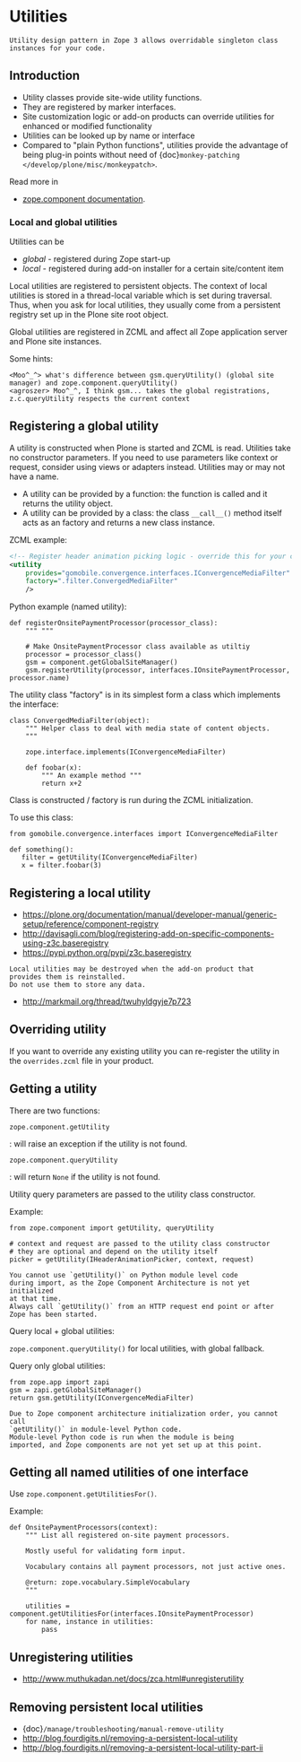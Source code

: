 # Utilities

```{admonition} Description
Utility design pattern in Zope 3 allows overridable singleton class instances for your code.
```

## Introduction

- Utility classes provide site-wide utility functions.
- They are registered by marker interfaces.
- Site customization logic or add-on products can override utilities for
  enhanced or modified functionality
- Utilities can be looked up by name or interface
- Compared to "plain Python functions", utilities provide the advantage of
  being plug-in points without need of
  {doc}`monkey-patching </develop/plone/misc/monkeypatch>`.

Read more in

- [zope.component documentation](http://docs.zope.org/zope.component/).

### Local and global utilities

Utilities can be

- *global* - registered during Zope start-up
- *local* - registered during add-on installer for a certain site/content item

Local utilities are registered to persistent objects.
The context of local utilities is stored in a thread-local variable which is set
during traversal. Thus, when you ask for local utilities, they usually
come from a persistent registry set up in the Plone site root object.

Global utilities are registered in ZCML and affect all Zope application
server and Plone site instances.

Some hints:

```
<Moo^_^> what's difference between gsm.queryUtility() (global site manager) and zope.component.queryUtility()
<agroszer> Moo^_^, I think gsm... takes the global registrations, z.c.queryUtility respects the current context
```

## Registering a global utility

A utility is constructed when Plone is started and ZCML is read.
Utilities take no constructor parameters. If you need to use parameters
like context or request, consider using views or adapters instead.
Utilities may or may not have a name.

- A utility can be provided by a function: the function is called and it
  returns the utility object.
- A utility can be provided by a class: the class `__call__()` method
  itself acts as an factory and returns a new class instance.

ZCML example:

```xml
<!-- Register header animation picking logic - override this for your custom logic -->
<utility
    provides="gomobile.convergence.interfaces.IConvergenceMediaFilter"
    factory=".filter.ConvergedMediaFilter"
    />
```

Python example (named utility):

```
def registerOnsitePaymentProcessor(processor_class):
    """ """

    # Make OnsitePaymentProcessor class available as utiltiy
    processor = processor_class()
    gsm = component.getGlobalSiteManager()
    gsm.registerUtility(processor, interfaces.IOnsitePaymentProcessor, processor.name)
```

The utility class "factory" is in its simplest form a class which implements
the interface:

```
class ConvergedMediaFilter(object):
    """ Helper class to deal with media state of content objects.
    """

    zope.interface.implements(IConvergenceMediaFilter)

    def foobar(x):
        """ An example method """
        return x+2
```

Class is constructed / factory is run during the ZCML initialization.

To use this class:

```
from gomobile.convergence.interfaces import IConvergenceMediaFilter

def something():
   filter = getUtility(IConvergenceMediaFilter)
   x = filter.foobar(3)
```

## Registering a local utility

- <https://plone.org/documentation/manual/developer-manual/generic-setup/reference/component-registry>
- <http://davisagli.com/blog/registering-add-on-specific-components-using-z3c.baseregistry>
- <https://pypi.python.org/pypi/z3c.baseregistry>

```{warning}
Local utilities may be destroyed when the add-on product that
provides them is reinstalled.
Do not use them to store any data.
```

- <http://markmail.org/thread/twuhyldgyje7p723>

## Overriding utility

If you want to override any existing utility you can re-register the utility
in the `overrides.zcml` file in your product.

## Getting a utility

There are two functions:

`zope.component.getUtility`

: will raise an exception if the utility is not found.

`zope.component.queryUtility`

: will return `None` if the utility is not found.

Utility query parameters are passed to the utility class constructor.

Example:

```
from zope.component import getUtility, queryUtility

# context and request are passed to the utility class constructor
# they are optional and depend on the utility itself
picker = getUtility(IHeaderAnimationPicker, context, request)
```

```{note}
You cannot use `getUtility()` on Python module level code
during import, as the Zope Component Architecture is not yet initialized
at that time.
Always call `getUtility()` from an HTTP request end point or after
Zope has been started.
```

Query local + global utilities:

`zope.component.queryUtility()` for local utilities, with global fallback.

Query only global utilities:

```
from zope.app import zapi
gsm = zapi.getGlobalSiteManager()
return gsm.getUtility(IConvergenceMediaFilter)
```

```{warning}
Due to Zope component architecture initialization order, you cannot call
`getUtility()` in module-level Python code.
Module-level Python code is run when the module is being
imported, and Zope components are not yet set up at this point.
```

## Getting all named utilities of one interface

Use `zope.component.getUtilitiesFor()`.

Example:

```
def OnsitePaymentProcessors(context):
    """ List all registered on-site payment processors.

    Mostly useful for validating form input.

    Vocabulary contains all payment processors, not just active ones.

    @return: zope.vocabulary.SimpleVocabulary
    """

    utilities = component.getUtilitiesFor(interfaces.IOnsitePaymentProcessor)
    for name, instance in utilities:
        pass
```

## Unregistering utilities

- <http://www.muthukadan.net/docs/zca.html#unregisterutility>

## Removing persistent local utilities

- {doc}`/manage/troubleshooting/manual-remove-utility`
- <http://blog.fourdigits.nl/removing-a-persistent-local-utility>
- <http://blog.fourdigits.nl/removing-a-persistent-local-utility-part-ii>

